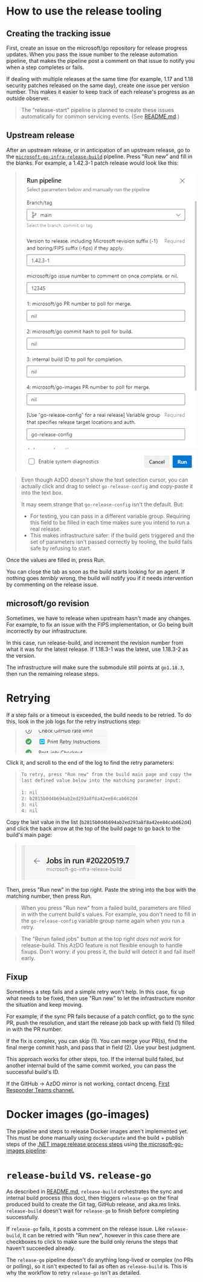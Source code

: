 # How to use the release tooling

## Creating the tracking issue

First, create an issue on the microsoft/go repository for release progress updates. When you pass the issue number to the release automation pipeline, that makes the pipeline post a comment on that issue to notify you when a step completes or fails.

If dealing with multiple releases at the same time (for example, 1.17 and 1.18 security patches released on the same day), create one issue per version number. This makes it easier to keep track of each release's progress as an outside observer.

> The "release-start" pipeline is planned to create these issues automatically for common servicing events. (See [README.md](README.md).)

## Upstream release

After an upstream release, or in anticipation of an upstream release, go to the [`microsoft-go-infra-release-build`](https://dev.azure.com/dnceng/internal/_build/results?buildId=1780270&view=results) pipeline. Press "Run new" and fill in the blanks. For example, a 1.42.3-1 patch release would look like this:

> ![](images/run-upstream-release.png)

> Even though AzDO doesn't show the text selection cursor, you can actually click and drag to select `go-release-config` and copy-paste it into the text box.
>
> It may seem strange that `go-release-config` isn't the default. But:
>
> * For testing, you can pass in a different variable group. Requiring this field to be filled in each time makes sure you intend to run a real release.
> * This makes infrastructure safer: if the build gets triggered and the set of parameters isn't passed correctly by tooling, the build fails safe by refusing to start.

Once the values are filled in, press Run.

You can close the tab as soon as the build starts looking for an agent. If nothing goes *terribly* wrong, the build will notify you if it needs intervention by commenting on the release issue.

## microsoft/go revision

Sometimes, we have to release when upstream hasn't made any changes. For example, to fix an issue with the FIPS implementation, or Go being built incorrectly by our infrastructure.

In this case, run release-build, and increment the revision number from what it was for the latest release. If 1.18.3-1 was the latest, use 1.18.3-2 as the version.

The infrastructure will make sure the submodule still points at `go1.18.3`, then run the remaining release steps.

# Retrying

If a step fails or a timeout is exceeded, the build needs to be retried. To do this, look in the job logs for the retry instructions step:

> ![](images/print-retry-instructions.png)

Click it, and scroll to the end of the log to find the retry parameters:

> ```
> To retry, press "Run new" from the build main page and copy the last defined value below into the matching parameter input:
>
> 1: nil
> 2: b2815b0d4b694ab2ed293a8f8a42ee84cab662d4
> 3: nil
> 4: nil
> ```

Copy the last value in the list (`b2815b0d4b694ab2ed293a8f8a42ee84cab662d4`) and click the back arrow at the top of the build page to go back to the build's main page:

> ![](images/job-back-arrow.png)

Then, press "Run new" in the top right. Paste the string into the box with the matching number, then press Run.

> When you press "Run new" from a failed build, parameters are filled in with the current build's values. For example, you don't need to fill in the `go-release-config` variable group name again when you run a retry.

> The "Rerun failed jobs" button at the top right *does not work* for release-build. This AzDO feature is not flexible enough to handle fixups. Don't worry: if you press it, the build will detect it and fail itself early.

## Fixup

Sometimes a step fails and a simple retry won't help. In this case, fix up what needs to be fixed, then use "Run new" to let the infrastructure monitor the situation and keep moving.

For example, if the sync PR fails because of a patch conflict, go to the sync PR, push the resolution, and start the release job back up with field (1) filled in with the PR number.

If the fix is complex, you can skip (1). You can merge your PR(s), find the final merge commit hash, and pass that in field (2). Use your best judgment.

This approach works for other steps, too. If the internal build failed, but another internal build of the same commit worked, you can pass the successful build's ID.

If the GitHub -> AzDO mirror is not working, contact dnceng. [First Responder Teams channel.](https://teams.microsoft.com/l/channel/19%3aafba3d1545dd45d7b79f34c1821f6055%40thread.skype/First%2520Responders?groupId=4d73664c-9f2f-450d-82a5-c2f02756606d&tenantId=72f988bf-86f1-41af-91ab-2d7cd011db47)

# Docker images (go-images)

The pipeline and steps to release Docker images aren't implemented yet. This must be done manually using `dockerupdate` and the build + publish steps of the [.NET image release process steps](https://github.com/dotnet/dotnet-docker/blob/main/.github/ISSUE_TEMPLATE/releases/dotnet-release.md) using [the microsoft-go-images pipeline](https://dev.azure.com/dnceng/internal/_build?definitionId=1023).

# `release-build` vs. `release-go`

As described in [README.md](README.md), `release-build` orchestrates the sync and internal build process (this doc), then triggers `release-go` on the final produced build to create the Git tag, GitHub release, and aka.ms links. `release-build` doesn't wait for `release-go` to finish before completing successfully.

If `release-go` fails, it posts a comment on the release issue. Like `release-build`, it can be retried with "Run new", however in this case there are checkboxes to click to make sure the build only reruns the steps that haven't succeeded already.

The `release-go` pipeline doesn't do anything long-lived or complex (no PRs or polling), so it isn't expected to fail as often as `release-build` is. This is why the workflow to retry `release-go` isn't as detailed.

